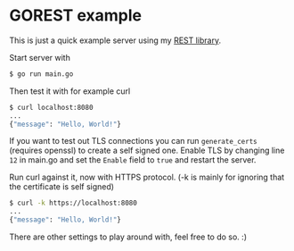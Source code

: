 # GOREST example
This is just a quick example server using my [REST library](https://github.com/inquizarus/gorest).

Start server with
```bash
$ go run main.go
```

Then test it with for example curl
```bash
$ curl localhost:8080
...
{"message": "Hello, World!"}
```

If you want to test out TLS connections you can run `generate_certs` (requires openssl) to
create a self signed one. Enable TLS by changing line `12` in main.go and
set the `Enable` field to `true` and restart the server.

Run curl against it, now with HTTPS protocol. (-k is mainly for ignoring that the certificate is self signed)
```bash
$ curl -k https://localhost:8080
...
{"message": "Hello, World!"}
```

There are other settings to play around with, feel free to do so. :)
